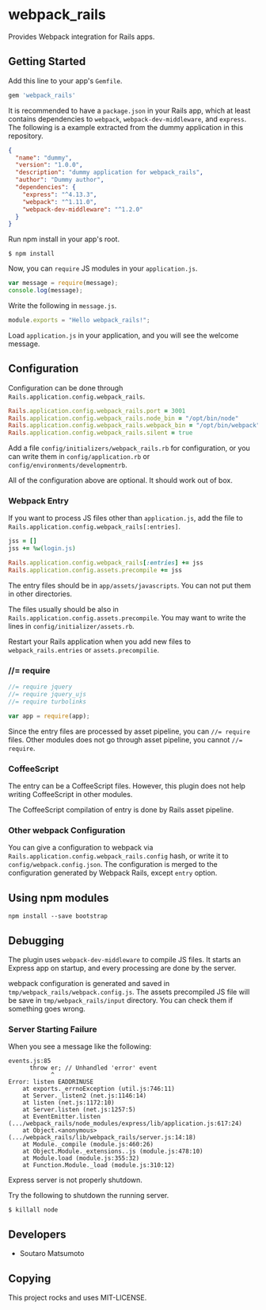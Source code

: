 # webpack_rails

Provides Webpack integration for Rails apps.

## Getting Started

Add this line to your app's `Gemfile`.

```ruby
gem 'webpack_rails'
```

It is recommended to have a `package.json` in your Rails app, which at least contains dependencies to `webpack`, `webpack-dev-middleware`, and `express`.
The following is a example extracted from the dummy application in this repository.

```json
{
  "name": "dummy",
  "version": "1.0.0",
  "description": "dummy application for webpack_rails",
  "author": "Dummy author",
  "dependencies": {
    "express": "^4.13.3",
    "webpack": "^1.11.0",
    "webpack-dev-middleware": "^1.2.0"
  }
}
```

Run npm install in your app's root.

```
$ npm install
```

Now, you can `require` JS modules in your `application.js`.

```js
var message = require(message);
console.log(message);
```

Write the following in `message.js`.

```js
module.exports = "Hello webpack_rails!";
```

Load `application.js` in your application, and you will see the welcome message.

## Configuration

Configuration can be done through `Rails.application.config.webpack_rails`.

```rb
Rails.application.config.webpack_rails.port = 3001
Rails.application.config.webpack_rails.node_bin = "/opt/bin/node"
Rails.application.config.webpack_rails.webpack_bin = "/opt/bin/webpack"
Rails.application.config.webpack_rails.silent = true
```

Add a file `config/initializers/webpack_rails.rb` for configuration, or you can write them in `config/application.rb` or `config/environments/developmentrb`.

All of the configuration above are optional. It should work out of box.

### Webpack Entry

If you want to process JS files other than `application.js`, add the file to `Rails.application.config.webpack_rails[:entries]`.

```rb
jss = []
jss += %w(login.js)

Rails.application.config.webpack_rails[:entries] += jss
Rails.application.config.assets.precompile += jss
```

The entry files should be in `app/assets/javascripts`. You can not put them in other directories.

The files usually should be also in `Rails.application.config.assets.precompile`.
You may want to write the lines in `config/initializer/assets.rb`.

Restart your Rails application when you add new files to `webpack_rails.entries` or `assets.precompilie`.

### //= require

```js
//= require jquery
//= require jquery_ujs
//= require turbolinks

var app = require(app);
```

Since the entry files are processed by asset pipeline, you can `//= require` files.
Other modules does not go through asset pipeline, you cannot `//= require`.

### CoffeeScript

The entry can be a CoffeeScript files.
However, this plugin does not help writing CoffeeScript in other modules.

The CoffeeScript compilation of entry is done by Rails asset pipeline.

### Other webpack Configuration

You can give a configuration to webpack via `Rails.application.config.webpack_rails.config` hash, or write it to `config/webpack.config.json`.
The configuration is merged to the configuration generated by Webpack Rails, except `entry` option.

## Using npm modules

```
npm install --save bootstrap
```

## Debugging

The plugin uses `webpack-dev-middleware` to compile JS files.
It starts an Express app on startup, and every processing are done by the server.

webpack configuration is generated and saved in `tmp/webpack_rails/webpack.config.js`.
The assets precompiled JS file will be save in `tmp/webpack_rails/input` directory.
You can check them if something goes wrong.

### Server Starting Failure

When you see a message like the following:

```
events.js:85
      throw er; // Unhandled 'error' event
            ^
Error: listen EADDRINUSE
    at exports._errnoException (util.js:746:11)
    at Server._listen2 (net.js:1146:14)
    at listen (net.js:1172:10)
    at Server.listen (net.js:1257:5)
    at EventEmitter.listen (.../webpack_rails/node_modules/express/lib/application.js:617:24)
    at Object.<anonymous> (.../webpack_rails/lib/webpack_rails/server.js:14:18)
    at Module._compile (module.js:460:26)
    at Object.Module._extensions..js (module.js:478:10)
    at Module.load (module.js:355:32)
    at Function.Module._load (module.js:310:12)
```

Express server is not properly shutdown.

Try the following to shutdown the running server.

```
$ killall node
```


## Developers

* Soutaro Matsumoto

## Copying

This project rocks and uses MIT-LICENSE.
